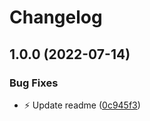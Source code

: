 # Changelog

## 1.0.0 (2022-07-14)


### Bug Fixes

* :zap: Update readme ([0c945f3](https://github.com/Jacksonmills/combo-z/commit/0c945f355cc19fd5dd44903325b70188cba1c5f1))
